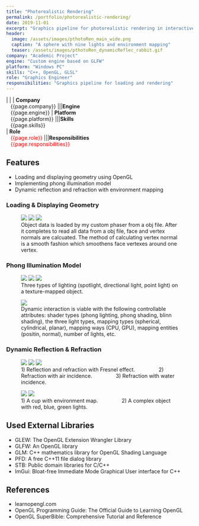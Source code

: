 ```yaml
---
title: "Photorealistic Rendering"
permalink: /portfolio/photorealistic-rendering/
date: 2019-11-01
excerpt: "Graphics pipeline for photorealistic rendering in interactive simulations"
header:
  image: /assets/images/pthotoRen_main_wide.png
  caption: "A sphere with nine lights and environment mapping"
  teaser: /assets/images/pthotoRen_dynamicReflec_rabbit.gif
company: "Academic Project"
engine: "Custom engine based on GLFW"
platform: "Windows PC"
skills: "C++, OpenGL, GLSL"
role: "Graphics Engineer"
responsibilities: "Graphics pipeline for loading and rendering"
---
```


| |
| **Company**<br>&nbsp;&nbsp;&nbsp;{{page.company}}								|||**Engine**<br>&nbsp;&nbsp;&nbsp;{{page.engine}}
| **Platform**<br>&nbsp;&nbsp;&nbsp;{{page.platform}}							|||**Skills**<br>&nbsp;&nbsp;&nbsp;{{page.skills}}	
| **Role**<br>&nbsp;&nbsp;&nbsp;<span style="color:red">{{page.role}}</span>	|||**Responsibilities**<br>&nbsp;&nbsp;&nbsp;<span style="color:red">{{page.responsibilities}}</span>

## Features
 - Loading and displaying geometry using OpenGL
 - Implementing phong illumination model
 - Dynamic reflection and refraction with environment mapping

### Loading & Displaying Geometry
<figure class="third">
	<img src="/assets/images/pthotoRen_1_LDG_objfile.png">
	<img src="/assets/images/pthotoRen_1_LDG_rhino.png">
  <img src="/assets/images/pthotoRen_1_LDG_cube.png">
	<figcaption>Object data is loaded by my custom phaser from a obj file. After it completes to read all data from a obj file, face and vertex normals are calcuated. The method of calculating vertex normal is a smooth fashion which smoothens face vertexes around one vertex.</figcaption>
</figure>


### Phong Illumination Model
<figure class="third">
	<img src="/assets/images/pthotoRen_2_illum_spot.png">
	<img src="/assets/images/pthotoRen_2_illum_direc.png">
	<img src="/assets/images/pthotoRen_2_illum_point.png">
  <figcaption>Three types of lighting (spotlight, directional light, point light) on a texture-mapped object.</figcaption>
</figure>

<figure>
	<img src="/assets/images/pthotoRen_2_illum_overall.gif">
  <figcaption>Dynamic interaction is viable with the following controllable attributes: shader types (phong lighting, phong shading, blinn shading), the three light types, mapping types (spherical, cylindrical, planar), mapping ways (CPU, GPU), mapping entities (positin, normal), number of lights, etc.</figcaption>
</figure>

### Dynamic Reflection & Refraction
<figure class="third">
	<img src="/assets/images/pthotoRen_3_env_sphe_comb_air.png">
	<img src="/assets/images/pthotoRen_3_env_sphe_refrac_air.png">
	<img src="/assets/images/pthotoRen_3_env_sphe_refrac_water.png">
  <figcaption>1) Reflection and refraction with Fresnel effect. &emsp;&emsp;&emsp;&emsp; 2) Refraction with air incidence. &emsp;&emsp;&emsp;&emsp; 3) Refraction with water incidence.</figcaption>
</figure>

<figure class="half">
	<img src="/assets/images/pthotoRen_3_env_reflec_cub.gif">
	<img src="/assets/images/pthotoRen_3_env_combi_4spheres.gif">
	<figcaption>1) A cup with environment map. &emsp;&emsp;&emsp;&emsp; 2) A complex object with red, blue, green lights.</figcaption>
</figure>

## Used External Libraries
 - GLEW: The OpenGL Extension Wrangler Library
 - GLFW: An OpenGL library
 - GLM: C++ mathematics library for OpenGL Shading Language
 - PFD: A free C++11 file dialog library
 - STB: Public domain libraries for C/C++
 - ImGui: Bloat-free Immediate Mode Graphical User interface for C++

## References
 - learnopengl.com
 - OpenGL Programming Guide: The Official Guide to Learning OpenGL
 - OpenGL SuperBible: Comprehensive Tutorial and Reference